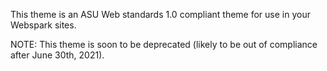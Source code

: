 This theme is an ASU Web standards 1.0 compliant theme for use in your Webspark sites.

NOTE: This theme is soon to be deprecated (likely to be out of compliance after June 30th, 2021).
